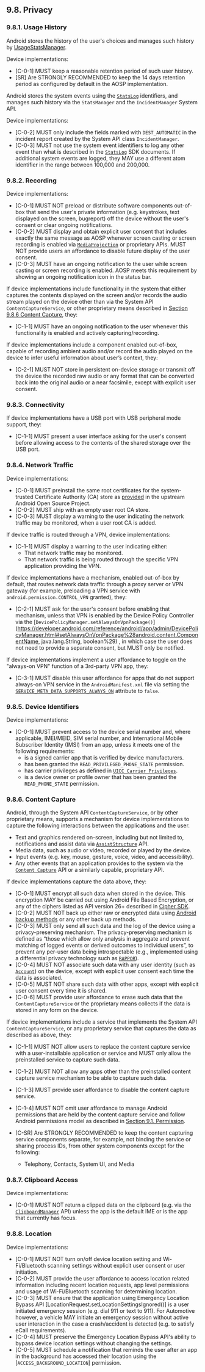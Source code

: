 ## 9.8\. Privacy

### 9.8.1\. Usage History

Android stores the history of the user's choices and manages such history by
[UsageStatsManager](https://developer.android.com/reference/android/app/usage/UsageStatsManager.html).

Device implementations:

*   [C-0-1] MUST keep a reasonable retention period of such user history.
*   [SR] Are STRONGLY RECOMMENDED to keep the 14 days retention period as
    configured by default in the AOSP implementation.

Android stores the system events using the [`StatsLog`](https://developer.android.com/reference/android/util/StatsLog.html)
identifiers, and manages such history via the `StatsManager` and the
`IncidentManager` System API.

Device implementations:

*   [C-0-2] MUST only include the fields marked with `DEST_AUTOMATIC` in the
    incident report created by the System API class `IncidentManager`.
*   [C-0-3] MUST not use the system event identifiers to log any other event
    than what is described in the [`StatsLog`](https://developer.android.com/reference/android/util/StatsLog.html)
    SDK documents. If additional system events are logged, they MAY use a
    different atom identifier in the range between 100,000 and 200,000.

### 9.8.2\. Recording

Device implementations:

*   [C-0-1] MUST NOT preload or distribute software components out-of-box that
    send the user's private information (e.g. keystrokes, text displayed on the
    screen, bugreport) off the device without the user's consent or clear
    ongoing notifications.
*   [C-0-2] MUST display and obtain explicit user consent that includes exactly
    the same message as AOSP whenever screen casting or screen recording is
    enabled via [`MediaProjection`](https://developer.android.com/reference/android/media/projection/MediaProjection)
    or proprietary APIs. MUST NOT provide users an affordance to
    disable future display of the user consent.
*   [C-0-3] MUST have an ongoing notification to the user while screen casting
    or screen recording is enabled. AOSP meets this requirement by showing an
    ongoing notification icon in the status bar.

If device implementations include functionality in the system that either
captures the contents displayed on the screen and/or records the audio stream
played on the device other than via the System API `ContentCaptureService`, or
other proprietary means described in
[Section 9.8.6 Content Capture](#9_8_6_content_capture), they:

*   [C-1-1] MUST have an ongoing notification to the user whenever this
    functionality is enabled and actively capturing/recording.

If device implementations include a component enabled out-of-box, capable of
recording ambient audio and/or record the audio played on the device
to infer useful information about user’s context, they:

*   [C-2-1] MUST NOT store in persistent on-device storage or transmit off the
    device the recorded raw audio or any format that can be converted back into
    the original audio or a near facsimile, except with explicit user consent.

### 9.8.3\. Connectivity

If device implementations have a USB port with USB peripheral mode support,
they:

*   [C-1-1] MUST present a user interface asking for the user's consent before
allowing access to the contents of the shared storage over the USB port.


### 9.8.4\. Network Traffic

Device implementations:

*   [C-0-1] MUST preinstall the same root certificates for the system-trusted
    Certificate Authority (CA) store as [provided](https://source.android.com/security/overview/app-security.html#certificate-authorities)
    in the upstream Android Open Source Project.
*   [C-0-2] MUST ship with an empty user root CA store.
*   [C-0-3] MUST display a warning to the user indicating the network traffic
    may be monitored, when a user root CA is added.

If device traffic is routed through a VPN, device implementations:

*   [C-1-1] MUST display a warning to the user indicating either:
    *   That network traffic may be monitored.
    *   That network traffic is being routed through the specific VPN
        application providing the VPN.

If device implementations have a mechanism, enabled out-of-box by default, that
routes network data traffic through a proxy server or VPN gateway (for example,
preloading a VPN service with `android.permission.CONTROL_VPN` granted), they:

*    [C-2-1] MUST ask for the user's consent before enabling that mechanism,
     unless that VPN is enabled by the Device Policy Controller via the
     [`DevicePolicyManager.setAlwaysOnVpnPackage()`](https://developer.android.com/reference/android/app/admin/DevicePolicyManager.html#setAlwaysOnVpnPackage%28android.content.ComponentName, java.lang.String, boolean%29)
     , in which case the user does not need to provide a separate consent, but
     MUST only be notified.

If device implementations implement a user affordance to toggle on the
"always-on VPN" function of a 3rd-party VPN app, they:

*    [C-3-1] MUST disable this user affordance for apps that do not support
     always-on VPN service in the `AndroidManifest.xml` file via setting the
     [`SERVICE_META_DATA_SUPPORTS_ALWAYS_ON`](https://developer.android.com/reference/android/net/VpnService.html#SERVICE_META_DATA_SUPPORTS_ALWAYS_ON)
     attribute to `false`.

### 9.8.5\. Device Identifiers

Device implementations:

*   [C-0-1] MUST prevent access to the device serial number and, where
    applicable, IMEI/MEID, SIM serial number, and International Mobile
    Subscriber Identity (IMSI) from an app, unless it meets one of the following
    requirements:
    * is a signed carrier app that is verified by device manufacturers.
    * has been granted the `READ_PRIVILEGED_PHONE_STATE` permission.
    * has carrier privileges as defined in [`UICC Carrier Privileges`](https://source.android.com/devices/tech/config/uicc).
    * is a device owner or profile owner that has been granted the
      `READ_PHONE_STATE` permission.

### 9.8.6\. Content Capture

Android, through the System API `ContentCaptureService`, or by other proprietary
means, supports a mechanism for device implementations to capture the
following interactions between the applications and the user.

*    Text and graphics rendered on-screen, including but not limited to,
     notifications and assist data via [`AssistStructure`](
     https://developer.android.com/reference/android/app/assist/AssistStructure)
     API.
*    Media data, such as audio or video, recorded or played by the device.
*    Input events (e.g. key, mouse, gesture, voice, video, and accessibility).
*    Any other events that an application provides to the system via the
     [`Content Capture`](
     https://developer.android.com/reference/android/view/contentcapture/package-summary)
     API or a similarly capable, proprietary API.

If device implementations capture the data above, they:

*    [C-0-1] MUST encrypt all such data when stored in the device. This
     encryption MAY be carried out using Android File Based Encryption, or any
     of the ciphers listed as API version 26+ described in [Cipher SDK](
     https://developer.android.com/reference/javax/crypto/Cipher).
*    [C-0-2] MUST NOT back up either raw or encrypted data using
     [Android backup methods](
     https://developer.android.com/guide/topics/data/backup) or any other back
     up methods.
*    [C-0-3] MUST only send all such data and the log of the device using a
     privacy-preserving mechanism. The privacy-preserving mechanism
     is defined as “those which allow only analysis in aggregate and prevent
     matching of logged events or derived outcomes to individual users”, to
     prevent any per-user data being introspectable (e.g., implemented using
     a differential privacy technology such as [`RAPPOR`](
     https://github.com/google/rappor)).
*    [C-0-4] MUST NOT associate such data with any user identity (such
     as [`Account`](https://developer.android.com/reference/android/accounts/Account))
     on the device, except with explicit user consent each time the data is
     associated.
*    [C-0-5] MUST NOT share such data with other apps, except with
     explicit user consent every time it is shared.
*    [C-0-6] MUST provide user affordance to erase such data that
     the `ContentCaptureService` or the proprietary means collects if the
     data is stored in any form on the device.

If device implementations include a service that implements the System API
`ContentCaptureService`, or any proprietary service that captures the data
as described as above, they:

*    [C-1-1] MUST NOT allow users to replace the content capture service with a
     user-installable application or service and MUST only allow the
     preinstalled service to capture such data.
*    [C-1-2] MUST NOT allow any apps other than the preinstalled content capture
     service mechanism to be able to capture such data.
*    [C-1-3] MUST provide user affordance to disable the content capture
     service.
*    [C-1-4] MUST NOT omit user affordance to manage Android permissions that
     are held by the content capture service and follow Android permissions
     model as described in [Section 9.1. Permission](#9_1_permissions.md).
*    [C-SR] Are STRONGLY RECOMMENDED to keep the content capturing service
     components separate, for example, not binding the service or sharing process
     IDs, from other system components except for the following:

     *    Telephony, Contacts, System UI, and Media

### 9.8.7\. Clipboard Access

Device implementations:

  * [C-0-1] MUST NOT return a clipped data on the clipboard (e.g. via the
    [`ClipboardManager`](
    https://developer.android.com/reference/android/content/ClipboardManager)
    API) unless the app is the default IME or is the app that currently has
    focus.

### 9.8.8\. Location

Device implementations:

*   [C-0-1] MUST NOT turn on/off device location setting and Wi-Fi/Bluetooth
scanning settings without explicit user consent or user initiation.
*   [C-0-2] MUST provide the user affordance to access location related
information including recent location requests, app level permissions and usage
of Wi-Fi/Bluetooth scanning for determining location.
*   [C-0-3] MUST ensure that the application using Emergency Location Bypass API
[LocationRequest.setLocationSettingsIgnored()] is a user initiated emergency
session (e.g. dial 911 or text to 911). For Automotive however, a vehicle MAY
initiate an emergency session without active user interaction in the case
a crash/accident is detected (e.g. to satisfy eCall requirements).
*   [C-0-4] MUST preserve the Emergency Location Bypass API's ability to
bypass device location settings without changing the settings.
*   [C-0-5] MUST schedule a notification that reminds the user after an app in
the background has accessed their location using the
[`ACCESS_BACKGROUND_LOCATION`] permission.
